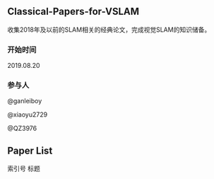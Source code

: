## Classical-Papers-for-VSLAM
收集2018年及以前的SLAM相关的经典论文，完成视觉SLAM的知识储备。


### 开始时间
2019.08.20

### 参与人
@ganleiboy

@xiaoyu2729

@QZ3976

## Paper List
索引号  标题
